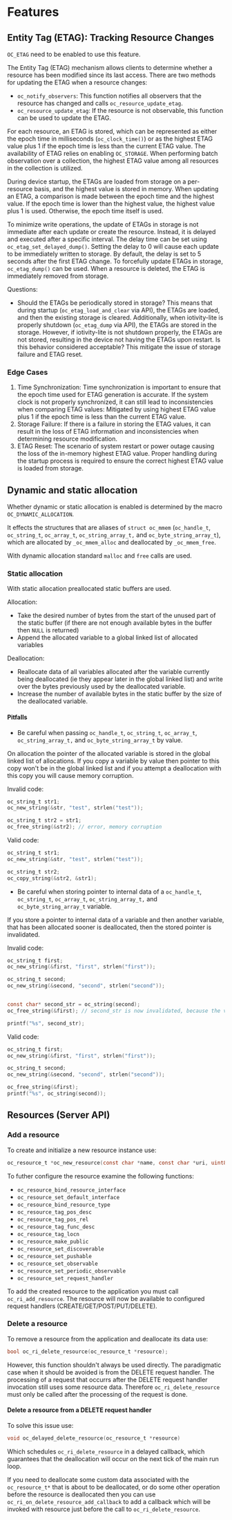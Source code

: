 # Features

## Entity Tag (ETAG): Tracking Resource Changes

`OC_ETAG` need to be enabled to use this feature.

The Entity Tag (ETAG) mechanism allows clients to determine whether a resource has been modified since its last access. There are two methods for updating the ETAG when a resource changes:

- `oc_notify_observers`: This function notifies all observers that the resource has changed and calls `oc_resource_update_etag`.
- `oc_resource_update_etag`: If the resource is not observable, this function can be used to update the ETAG.

For each resource, an ETAG is stored, which can be represented as either the epoch time in milliseconds (`oc_clock_time()`) or as the highest ETAG value plus 1 if the epoch time is less than the current ETAG value. The availability of ETAG relies on enabling `OC_STORAGE`. When performing batch observation over a collection, the highest ETAG value among all resources in the collection is utilized.

During device startup, the ETAGs are loaded from storage on a per-resource basis, and the highest value is stored in memory. When updating an ETAG, a comparison is made between the epoch time and the highest value. If the epoch time is lower than the highest value, the highest value plus 1 is used. Otherwise, the epoch time itself is used.

To minimize write operations, the update of ETAGs in storage is not immediate after each update or create the resource. Instead, it is delayed and executed after a specific interval. The delay time can be set using `oc_etag_set_delayed_dump()`. Setting the delay to 0 will cause each update to be immediately written to storage. By default, the delay is set to 5 seconds after the first ETAG change. To forcefully update ETAGs in storage, `oc_etag_dump()` can be used. When a resource is deleted, the ETAG is immediately removed from storage.

Questions:

- Should the ETAGs be periodically stored in storage? This means that during startup (`oc_etag_load_and_clear` via API), the ETAGs are loaded, and then the existing storage is cleared. Additionally, when iotivity-lite is properly shutdown (`oc_etag_dump` via API), the ETAGs are stored in the storage. However, if iotivity-lite is not shutdown properly, the ETAGs are not stored, resulting in the device not having the ETAGs upon restart. Is this behavior considered acceptable? This mitigate the issue of storage failure and ETAG reset.

### Edge Cases

1. Time Synchronization: Time synchronization is important to ensure that the epoch time used for ETAG generation is accurate. If the system clock is not properly synchronized, it can still lead to inconsistencies when comparing ETAG values: Mitigated by using highest ETAG value plus 1 if the epoch time is less than the current ETAG value.
2. Storage Failure: If there is a failure in storing the ETAG values, it can result in the loss of ETAG information and inconsistencies when determining resource modification.
3. ETAG Reset: The scenario of system restart or power outage causing the loss of the in-memory highest ETAG value. Proper handling during the startup process is required to ensure the correct highest ETAG value is loaded from storage.

## Dynamic and static allocation

Whether dynamic or static allocation is enabled is determined by the macro `OC_DYNAMIC_ALLOCATION`.

It effects the structures that are aliases of `struct oc_mmem` (`oc_handle_t`, `oc_string_t`, `oc_array_t`, `oc_string_array_t,` and `oc_byte_string_array_t`), which are allocated by `_oc_mmem_alloc` and deallocated by `_oc_mmem_free`.

With dynamic allocation standard `malloc` and `free` calls are used.

### Static allocation

With static allocation preallocated static buffers are used.

Allocation:

* Take the desired number of bytes from the start of the unused part of the static buffer (if there are not enough available bytes in the buffer then `NULL` is returned)
* Append the allocated variable to a global linked list of allocated variables

Deallocation:

* Reallocate data of all variables allocated after the variable currently being deallocated (ie they appear later in the global linked list) and write over the bytes previously used by the deallocated variable.
* Increase the number of available bytes in the static buffer by the size of the deallocated variable.

#### Pitfalls

* Be careful when passing `oc_handle_t`, `oc_string_t`, `oc_array_t`, `oc_string_array_t,` and `oc_byte_string_array_t` by value.

On allocation the pointer of the allocated variable is stored in the global linked list of allocations. If you copy a variable by value then pointer to this copy won't be in the global linked list and if you attempt a deallocation with this copy you will cause memory corruption.

Invalid code:

```C
oc_string_t str1;
oc_new_string(&str, "test", strlen("test"));

oc_string_t str2 = str1;
oc_free_string(&str2); // error, memory corruption

```

Valid code:

```C
oc_string_t str1;
oc_new_string(&str, "test", strlen("test"));

oc_string_t str2;
oc_copy_string(&str2, &str1);
```

* Be careful when storing pointer to internal data of a `oc_handle_t`, `oc_string_t`, `oc_array_t`, `oc_string_array_t,` and `oc_byte_string_array_t` variable.

If you store a pointer to internal data of a variable and then another variable, that has been allocated sooner is deallocated, then the stored pointer is invalidated.

Invalid code:

```C
oc_string_t first;
oc_new_string(&first, "first", strlen("first"));

oc_string_t second;
oc_new_string(&second, "second", strlen("second"));


const char* second_str = oc_string(second);
oc_free_string(&first); // second_str is now invalidated, because the variable second was allocated later and thus its internal data is reallocated after the variable first is deallocated

printf("%s", second_str);
```

Valid code:

```C
oc_string_t first;
oc_new_string(&first, "first", strlen("first"));

oc_string_t second;
oc_new_string(&second, "second", strlen("second"));

oc_free_string(&first);
printf("%s", oc_string(second));
```

## Resources (Server API)

### Add a resource

To create and initialize a new resource instance use:

```C
oc_resource_t *oc_new_resource(const char *name, const char *uri, uint8_t num_resource_types, size_t device);
```

To futher configure the resource examine the following functions:

* `oc_resource_bind_resource_interface`
* `oc_resource_set_default_interface`
* `oc_resource_bind_resource_type`
* `oc_resource_tag_pos_desc`
* `oc_resource_tag_pos_rel`
* `oc_resource_tag_func_desc`
* `oc_resource_tag_locn`
* `oc_resource_make_public`
* `oc_resource_set_discoverable`
* `oc_resource_set_pushable`
* `oc_resource_set_observable`
* `oc_resource_set_periodic_observable`
* `oc_resource_set_request_handler`

To add the created resource to the application you must call `oc_ri_add_resource`. The resource will now be available to configured request handlers (CREATE/GET/POST/PUT/DELETE).

### Delete a resource

To remove a resource from the application and deallocate its data use:

```C
bool oc_ri_delete_resource(oc_resource_t *resource);
```

However, this function shouldn't always be used directly. The paradigmatic case when it should be avoided is from the DELETE request handler. The processing of a request that occurrs after the DELETE request handler invocation still uses some resource data. Therefore `oc_ri_delete_resource` must only be called after the processing of the request is done.

#### Delete a resource from a DELETE request handler

To solve this issue use:

```C
void oc_delayed_delete_resource(oc_resource_t *resource)
```

Which schedules `oc_ri_delete_resource` in a delayed callback, which guarantees that the deallocation will occur on the next tick of the main run loop.

If you need to deallocate some custom data associated with the `oc_resource_t*` that is about to be deallocated, or do some other operation before the resource is deallocated then you can use `oc_ri_on_delete_resource_add_callback` to add a callback which will be invoked with resource just before the call to `oc_ri_delete_resource`.

<!-- ## Collections -->
